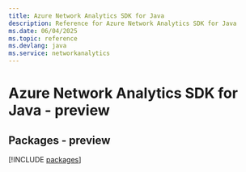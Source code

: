 ```yaml
---
title: Azure Network Analytics SDK for Java
description: Reference for Azure Network Analytics SDK for Java
ms.date: 06/04/2025
ms.topic: reference
ms.devlang: java
ms.service: networkanalytics
---
```

# Azure Network Analytics SDK for Java - preview
## Packages - preview
[!INCLUDE [packages](network-analytics-index.md)]